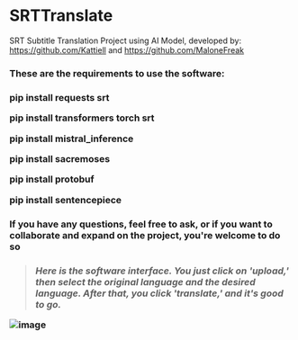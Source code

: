 # SRTTranslate
SRT Subtitle Translation Project using AI Model, developed by: https://github.com/Kattiell and https://github.com/MaloneFreak

<h3 display="inline"> These are the requirements to use the software:<h3/>
<p>
pip install requests srt
	</p>
	<p>
pip install transformers torch srt
	</p>
	<p>
pip install mistral_inference
  </p>
  <p>
pip install sacremoses
  </p>
  <p>
pip install protobuf
  </p>
  <p>
pip install sentencepiece
 </p>

<h3>If you have any questions, feel free to ask, or if you want to collaborate and expand on the project, you're welcome to do so<h3/>

<blockquote> <em> Here is the software interface. You just click on 'upload,' then select the original language and the desired language. After that, you click 'translate,' and it's good to go. </em> </blockquote>

![image](https://github.com/MaloneFreak/SRTTranslate/assets/64443527/cc20f860-300b-4a40-86de-c2a8d1b06f74)
